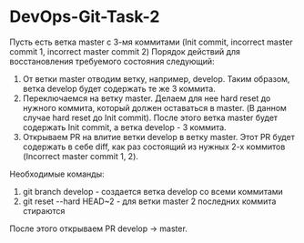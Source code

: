 # DevOps-Git-Task-2
Пусть есть ветка master с 3-мя коммитами (Init commit, incorrect master commit 1, incorrect master commit 2)
Порядок действий для восстановления требуемого состояния следующий:
1. От ветки master отводим ветку, например, develop. Таким образом, ветка develop будет содержать те же 3 коммита.
2. Переключаемся на ветку master. Делаем для нее hard reset до нужного коммита, который должен оставаться в master. (В данном случае hard reset до Init commit). После этого ветка master будет содержать Init commit, а ветка develop - 3 коммита.
3. Открываем PR на влитие ветки develop в ветку master. Этот PR будет содержать в себе diff, как раз состоящий из нужных 2-х коммитов (Incorrect master commit 1, 2).

Необходимые команды:
1. git branch develop - создается ветка develop со всеми коммитами
2. git reset --hard HEAD~2 - для ветки master 2 последних коммита стираются

После этого открываем PR develop -> master.
